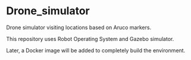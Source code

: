 # Drone_simulator
Drone simulator visiting locations based on Aruco markers.

This repository uses Robot Operating System and Gazebo simulator.


Later, a Docker image will be added to completely build the environment.
